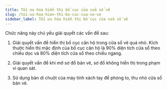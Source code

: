 ```yaml
---
title: Tối ưu hóa hiển thị bố cục của cửa sổ vẽ
slug: /toi-uu-hoa-hien-thi-bo-cuc-cua-so-ve
sidebar_label: Tối ưu hóa hiển thị bố cục của cửa sổ vẽ
---
```


Chức năng này chủ yếu giải quyết các vấn đề sau:

1. Giải quyết vấn đề hiển thị bố cục căn hộ trong cửa sổ vẽ quá nhỏ. Kích thước hiển thị mặc định của bố cục căn hộ là 90% diện tích cửa sổ theo chiều dọc và 80% diện tích cửa sổ theo chiều ngang.

2. Giải quyết vấn đề khi mở sơ đồ bản vẽ, sơ đồ không hiển thị trong phạm vi quan sát.

3. Sử dụng bàn di chuột của máy tính xách tay để phóng to, thu nhỏ cửa sổ bản vẽ.